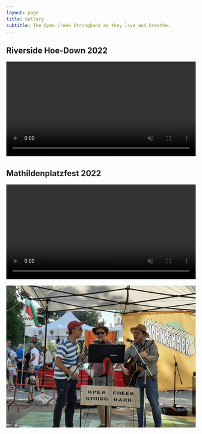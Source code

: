 ```yaml
---
layout: page
title: Gallery
subtitle: The Open Creek Stringband as they live and breathe.
---
```



## Riverside Hoe-Down 2022

<video src="/assets/img/tannersFarm.mp4" autoplay muted controls loop width="100%"></video>

## Mathildenplatzfest 2022
<video src="/assets/img/boilthemcabbage.mp4" autoplay controls muted loop width="100%"></video>


![](/assets/img/mathildenplatzfest.jpeg)
